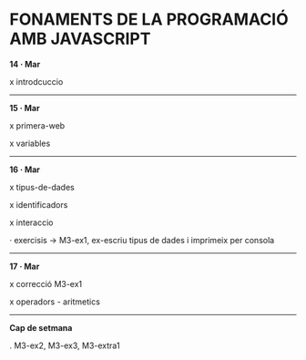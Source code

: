 # FONAMENTS DE LA PROGRAMACIÓ AMB JAVASCRIPT

**14 · Mar**

x introdcuccio

--------

**15 · Mar**

x primera-web

x variables

--------

**16 · Mar**

x tipus-de-dades

x identificadors

x interaccio

· exercisis -> M3-ex1, ex-escriu tipus de dades i imprimeix per consola

--------

**17 · Mar**

x correcció M3-ex1

x operadors
    - aritmetics

--------

**Cap de setmana**

. M3-ex2, M3-ex3, M3-extra1
